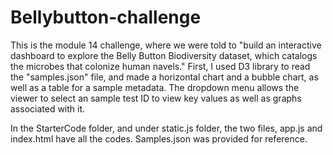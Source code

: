 # Bellybutton-challenge

This is the module 14 challenge, where we were told to "build an interactive dashboard to explore the Belly Button Biodiversity dataset, which catalogs the microbes that colonize human navels." First, I used D3 library to read the "samples.json" file, and made a horizontal chart and a bubble chart, as well as a table for a sample metadata. The dropdown menu allows the viewer to select an sample test ID to view key values as well as graphs associated with it.

In the StarterCode folder, and under static.js folder, the two files, app.js and index.html have all the codes. Samples.json was provided for reference.
